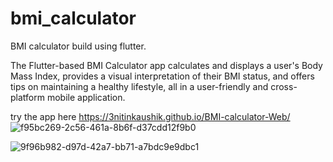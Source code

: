 # bmi_calculator

BMI calculator build using flutter.

The Flutter-based BMI Calculator app calculates and displays a user's Body Mass Index, provides a visual interpretation of their BMI status, and offers tips on maintaining a healthy lifestyle, all in a user-friendly and cross-platform mobile application.

try the app here https://3nitinkaushik.github.io/BMI-calculator-Web/
![f95bc269-2c56-461a-8b6f-d37cdd12f9b0](https://user-images.githubusercontent.com/100613967/229060882-060b6acb-8c9f-4d41-b923-77c6ea0d3dd2.jpg)



![9f96b982-d97d-42a7-bb71-a7bdc9e9dbc1](https://user-images.githubusercontent.com/100613967/229060906-244d1186-cdc7-4ff8-9942-1f7662537062.jpg)
